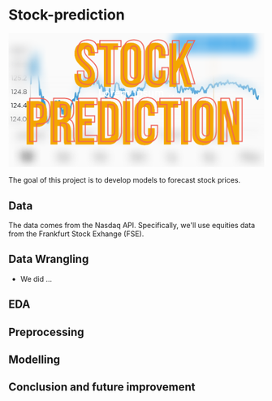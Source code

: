 # Stock-prediction

![alt text](https://github.com/nhongphuc/Stock-prediction/blob/main/StockPicture.png)

The goal of this project is to develop models to forecast stock prices. 

## Data

The data comes from the Nasdaq API. Specifically, we'll use equities data from the Frankfurt Stock Exhange (FSE).

## Data Wrangling

- We did ...

## EDA


## Preprocessing



## Modelling

## Conclusion and future improvement
